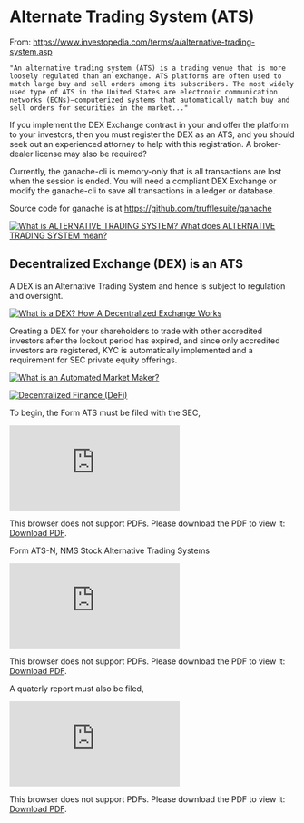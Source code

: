 # Alternate Trading System (ATS)
From: https://www.investopedia.com/terms/a/alternative-trading-system.asp

    "An alternative trading system (ATS) is a trading venue that is more loosely regulated than an exchange. ATS platforms are often used to match large buy and sell orders among its subscribers. The most widely used type of ATS in the United States are electronic communication networks (ECNs)—computerized systems that automatically match buy and sell orders for securities in the market..."

If you implement the DEX Exchange contract in your and offer the platform to your investors, then you must register the DEX as an ATS, and you should seek out an experienced attorney to help with this registration. A broker-dealer license may also be required?

Currently, the ganache-cli is memory-only that is all transactions are lost when the session is ended. You will need a compliant DEX Exchange or modify the ganache-cli to save all transactions in a ledger or database.

Source code for ganache is at https://github.com/trufflesuite/ganache 

[![What is ALTERNATIVE TRADING SYSTEM? What does ALTERNATIVE TRADING SYSTEM mean?](assets/ats.png)](https://www.youtube.com/watch?v=IZc7lfbMJZk)

## Decentralized Exchange (DEX) is an ATS
A DEX is an Alternative Trading System and hence is subject to regulation and oversight.

[![What is a DEX? How A Decentralized Exchange Works](https://i.ytimg.com/vi/2tTVJL4bpTU/hq720.jpg)](https://www.youtube.com/watch?v=2tTVJL4bpTU)

Creating a DEX for your shareholders to trade with other accredited investors after the lockout period has expired, and since only accredited investors are registered, KYC is automatically implemented and a requirement for SEC private equity offerings.

[![What is an Automated Market Maker?](https://i.ytimg.com/an_webp/1PbZMudPP5E/mqdefault_6s.webp?du=3000&sqp=CMW_x40G&rs=AOn4CLAVc4Ioc7-if8y7PCELnP7z0PA3NQ)](https://www.youtube.com/watch?v=1PbZMudPP5E)

[![Decentralized Finance (DeFi)](https://i.ytimg.com/vi/dVJzcFDo498/hqdefault.jpg)](https://www.youtube.com/playlist?list=PLHx4UicbtUoYvCvRouZ4XbaDpE7cbCCqo)

To begin, the Form ATS must be filed with the SEC,

<object data="https://www.sec.gov/files/formats.pdf" type="application/pdf" width="700px" height="700px">
    <embed src="https://www.sec.gov/files/formats.pdf">
        <p>This browser does not support PDFs. Please download the PDF to view it: <a href="https://www.sec.gov/files/formats.pdf">Download PDF</a>.</p>
    </embed>
</object>

Form ATS-N, NMS Stock Alternative Trading Systems

<object data="https://www.sec.gov/files/formats-n.pdf" type="application/pdf" width="700px" height="700px">
    <embed src="https://www.sec.gov/files/formats-n.pdf">
        <p>This browser does not support PDFs. Please download the PDF to view it: <a href="https://www.sec.gov/files/formats-n.pdf">Download PDF</a>.</p>
    </embed>
</object>


A quaterly report must also be filed,

<object data="https://www.sec.gov/about/forms/formats-r.pdf" type="application/pdf" width="700px" height="700px">
    <embed src="https://www.sec.gov/about/forms/formats-r.pdf">
        <p>This browser does not support PDFs. Please download the PDF to view it: <a href="https://www.sec.gov/about/forms/formats-r.pdf">Download PDF</a>.</p>
    </embed>
</object>